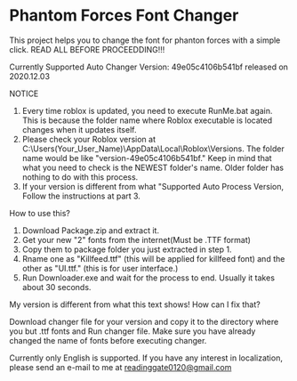 # Phantom Forces Font Changer
This project helps you to change the font for phanton forces with a simple click.
READ ALL BEFORE PROCEEDDING!!!

Currently Supported Auto Changer Version: 49e05c4106b541bf released on 2020.12.03


   NOTICE
  1. Every time roblox is updated, you need to execute RunMe.bat again. This is because the folder name where Roblox executable is located changes when it updates itself.
  2. Please check your Roblox version at C:\Users\(Your_User_Name)\AppData\Local\Roblox\Versions. The folder name would be like "version-49e05c4106b541bf." Keep in mind that what you need to check is the NEWEST folder's name. Older folder has nothing to do with this process.
  3. If your version is different from what "Supported Auto Process Version, Follow the instructions at part 3.


  How to use this?
  1. Download Package.zip and extract it.
  2. Get your new "2" fonts from the internet(Must be .TTF format) 
  3. Copy them to package folder you just extracted in step 1.
  4. Rname one as "Killfeed.ttf" (this will be applied for killfeed font) and the other as "UI.ttf." (this is for user interface.)
  5. Run Downloader.exe and wait for the process to end. Usually it takes about 30 seconds.


   My version is different from what this text shows! How can I fix that?
   
  Download changer file for your version and copy it to the directory where you but .ttf fonts and Run changer file. Make sure you have already changed the name of fonts before executing changer.
  
Currently only English is supported. If you have any interest in localization, please send an e-mail to me at readinggate0120@gmail.com
